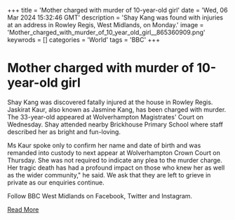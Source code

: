 +++
title = 'Mother charged with murder of 10-year-old girl'
date = 'Wed, 06 Mar 2024 15:32:46 GMT'
description = 'Shay Kang was found with injuries at an address in Rowley Regis, West Midlands, on Monday.'
image = 'Mother_charged_with_murder_of_10_year_old_girl__865360909.png'
keywrods =  []
categories = 'World'
tags = 'BBC'
+++

# Mother charged with murder of 10-year-old girl

Shay Kang was discovered fatally injured at the house in Rowley Regis.
Jaskirat Kaur, also known as Jasmine Kang, has been charged with murder.
The 33-year-old appeared at Wolverhampton Magistrates' Court on Wednesday.
Shay attended nearby Brickhouse Primary School where staff described her as bright and fun-loving.

Ms Kaur spoke only to confirm her name and date of birth and was remanded into custody to next appear at Wolverhampton Crown Court on Thursday.
She was not required to indicate any plea to the murder charge.
Her tragic death has had a profound impact on those who knew her as well as the wider community," he said.
We ask that they are left to grieve in private as our enquiries continue.

Follow BBC West Midlands on Facebook, Twitter and Instagram.


[Read More](https://www.bbc.co.uk/news/uk-england-birmingham-68489970)
